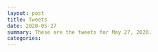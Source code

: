 ```yaml
---
layout: post
title: Tweets
date: 2020-05-27
summary: These are the tweets for May 27, 2020.
categories:
---
```


